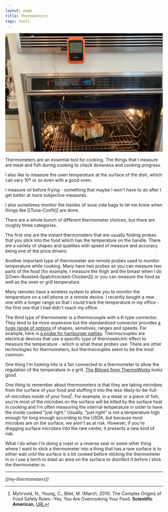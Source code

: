 ```yaml
---
layout: page
title: Thermometers
tags: tools
---
```

![Thermometer](/images/spatchcocked-thermometer.jpeg)

Thermometers are an essential tool for cooking. The things that I measure are meat and fish during cooking to check doneness and cooking progress.

I also like to measure the oven temperature at the surface of the dish, which can vary 10º or so even with a good oven.

I measure oil before frying - something that maybe I won't have to do after I get better at more subjective measures.

I also sometimes monitor the insides of sous vide bags to let me know when things like [[Tuna-Confit]] are done.

There are a whole bunch of different thermometer choices, but there are roughly three categories.

The first one are the instant thermometers that are usually folding probes that you stick into the food which has the temperature on the handle. There are a variety of shapes and qualities with speed of measure and accuracy being one of the price drivers.

Another important type of thermometer are remote probes used to monitor temperature while cooking. Many have two probes so you can measure two parts of the food (for example, I measure the thigh and the breast when I do [[Oven-Roasted-Spatchcocked-Chicken]]) or you can measure the food as well as the oven or grill temperature.

Many remotes have a wireless system to allow you to monitor the temperature on a cell phone or a remote device. I recently bought a new one with a longer range so that I could track the temperature in my office - the first one that I had didn't reach my office.

The third type of thermometer is a thermocouple with a K-type connector. They tend to be more expensive but the standardized connector provides [a huge range of options](https://www.thermoworks.com/Handheld-Probes/Probes/Type-K-Thermocouple?gclid=CjwKCAjw2Jb7BRBHEiwAXTR4jRW8JtSWLCJFwd-NajVAzCVupXkDq90H-Q6HYHu8dkYVE-ZfH9sgOxoCEvcQAvD_BwE) of shapes, sensitives, ranges and speeds. For example, here is [a probe for hamburger patties](https://www.webstaurantstore.com/taylor-9810-2-hamburger-fillet-type-k-probe-with-coiled-cable-and-188-tip/60898102.html). Thermocouples are electrical devices that use a specific type of thermoelectric effect to measure the temperature - which is what these probes use. There are other technologies for thermometers, but thermocouples seem to be the most common.

One thing I'm looking into is a fan connected to a thermometer to allow the regulation of the temperature in a grill. [The Billows from ThermoWorks](https://learntobbq.com/thermoworks-billows-on-a-weber-kettle-22-installation-and-review/) looks good.

One thing to remember about thermometers is that they are taking microbes from the surface of your food and stuffing it into the less-likely-to-be-full-of-microbes inside of your food[^1]. For example, in a steak or a piece of fish, you're most of the microbes on the surface will be killed by the surface heat in cooking and I'm often measuring the internal temperature in order to have the inside cooked "just right." Usually, "just right" is not a temperature high enough for long enough according to the USDA, but because most microbes are on the surface, we aren't as at risk. However, if you're dragging surface microbes into the rare center, it presents a new kind of risk.

What I do when I'm doing a roast or a reverse sear or some other thing where I want to stick a thermometer into a thing that has a rare surface is to either wait until the surface is a bit cooked before sticking the thermometer in or I use a torch to blast an area on the surface to disinfect it before I stick the thermometer in.

---
*[[my-thermometers]]*

[^1]: Myhrvold, N., Young, C., Bilet, M. (March, 2011). The Complex Origins of Food Safety Rules--Yes, You Are Overcooking Your Food. **Scientific American**, [URL](https://www.scientificamerican.com/article/complex-origins-food-safety-rules/)